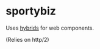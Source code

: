 # sportybiz

Uses [hybrids](https://github.com/hybridsjs/hybrids) for web components.

(Relies on http/2)

